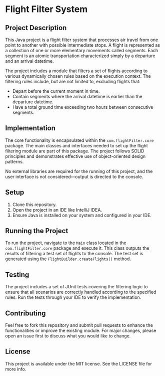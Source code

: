 # Flight Filter System

## Project Description

This Java project is a flight filter system that processes air travel from one point to another with possible intermediate stops. A flight is represented as a collection of one or more elementary movements called segments. Each segment is an atomic transportation characterized simply by a departure and an arrival datetime.

The project includes a module that filters a set of flights according to various dynamically chosen rules based on the execution context. The filtering rules include, but are not limited to, excluding flights that:
- Depart before the current moment in time.
- Contain segments where the arrival datetime is earlier than the departure datetime.
- Have a total ground time exceeding two hours between consecutive segments.

## Implementation

The core functionality is encapsulated within the `com.flightFilter.core` package. The main classes and interfaces needed to set up the flight filtering module are part of this package. The project follows SOLID principles and demonstrates effective use of object-oriented design patterns.

No external libraries are required for the running of this project, and the user interface is not considered—output is directed to the console.

## Setup

1. Clone this repository.
2. Open the project in an IDE like IntelliJ IDEA.
3. Ensure Java is installed on your system and configured in your IDE.

## Running the Project

To run the project, navigate to the `Main` class located in the `com.flightFilter.core` package and execute it. This class outputs the results of filtering a test set of flights to the console. The test set is generated using the `FlightBuilder.createFlights()` method.

## Testing

The project includes a set of JUnit tests covering the filtering logic to ensure that all scenarios are correctly handled according to the specified rules. Run the tests through your IDE to verify the implementation.

## Contributing

Feel free to fork this repository and submit pull requests to enhance the functionalities or improve the existing module. For major changes, please open an issue first to discuss what you would like to change.

## License

This project is available under the MIT license. See the LICENSE file for more info.